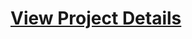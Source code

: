 
# [View Project Details]([https://pnrtscr.com/ck08e6](https://shorturl.at/KMNQX)https://shorturl.at/KMNQX)
